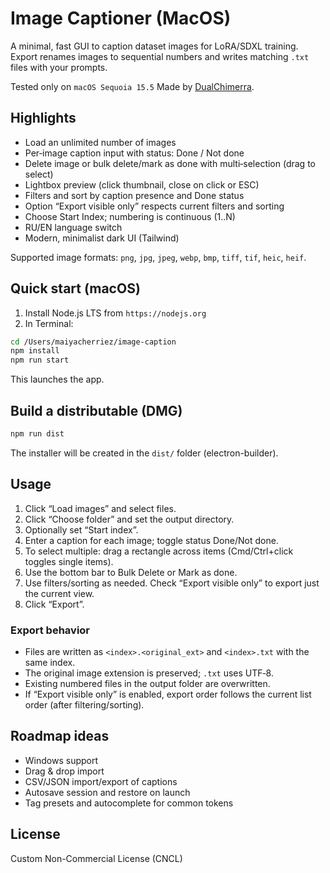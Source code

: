 # Image Captioner (MacOS)
A minimal, fast GUI to caption dataset images for LoRA/SDXL training. Export renames images to sequential numbers and writes matching `.txt` files with your prompts.

Tested only on `macOS Sequoia 15.5`
Made by [DualChimerra](https://github.com/DualChimerra).

## Highlights
- Load an unlimited number of images
- Per‑image caption input with status: Done / Not done
- Delete image or bulk delete/mark as done with multi‑selection (drag to select)
- Lightbox preview (click thumbnail, close on click or ESC)
- Filters and sort by caption presence and Done status
- Option “Export visible only” respects current filters and sorting
- Choose Start Index; numbering is continuous (1..N)
- RU/EN language switch
- Modern, minimalist dark UI (Tailwind)

Supported image formats: `png`, `jpg`, `jpeg`, `webp`, `bmp`, `tiff`, `tif`, `heic`, `heif`.

## Quick start (macOS)
1) Install Node.js LTS from `https://nodejs.org`
2) In Terminal:

```bash
cd /Users/maiyacherriez/image-caption
npm install
npm run start
```

This launches the app.

## Build a distributable (DMG)
```bash
npm run dist
```
The installer will be created in the `dist/` folder (electron-builder).

## Usage
1. Click “Load images” and select files.
2. Click “Choose folder” and set the output directory.
3. Optionally set “Start index”.
4. Enter a caption for each image; toggle status Done/Not done.
5. To select multiple: drag a rectangle across items (Cmd/Ctrl+click toggles single items).
6. Use the bottom bar to Bulk Delete or Mark as done.
7. Use filters/sorting as needed. Check “Export visible only” to export just the current view.
8. Click “Export”.

### Export behavior
- Files are written as `<index>.<original_ext>` and `<index>.txt` with the same index.
- The original image extension is preserved; `.txt` uses UTF‑8.
- Existing numbered files in the output folder are overwritten.
- If “Export visible only” is enabled, export order follows the current list order (after filtering/sorting).

## Roadmap ideas
- Windows support
- Drag & drop import
- CSV/JSON import/export of captions
- Autosave session and restore on launch
- Tag presets and autocomplete for common tokens

## License
Custom Non-Commercial License (CNCL)
